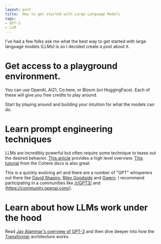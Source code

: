 ```yaml
---
layout: post
title:  How to get started with Large Language Models
tags:
- GPT-3
- LLM
---
```


I've had a few folks ask me what the best way to get started with large language models (LLMs) is so I decided create a post about it.

# Get access to a playground environment. 
You can use OpenAI, AI21, Co:here, or Bloom (on HuggingFace). Each of these will give you free credits to play around. 

Start by playing around and building your intuition for what the models can do.

# Learn prompt engineering techniques
LLMs are incredibly powerful but often require some technique to tease out the desired behavior. [This article](#https://www.analyticsvidhya.com/blog/2022/05/prompt-engineering-in-gpt-3/) provides a high level overview. [This tutorial](#https://docs.cohere.ai/prompt-engineering-wiki/) from the Cohere docs is also great.

This is a quickly evolving art and there are a number of "GPT" whisperers out there like [David Shapiro](#https://www.youtube.com/c/DavidShapiroAutomator), [Riley Goodside](#https://twitter.com/goodside) and [Gwern](#gwern.net/GPT-3). I recommend participating in a communities like [/r/GPT3/](#https://www.reddit.com/r/GPT3/) and (https://community.openai.com/).

# Learn about how LLMs work under the hood
Read [Jay Alammar's overview of GPT-3](#https://jalammar.github.io/how-gpt3-works-visualizations-animations/) and then dive deeper into how the [Transformer](#https://jalammar.github.io/illustrated-transformer/) architecture works.